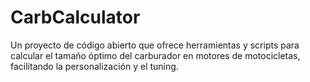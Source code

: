 # CarbCalculator
Un proyecto de código abierto que ofrece herramientas y scripts para calcular el tamaño óptimo del carburador en motores de motocicletas, facilitando la personalización y el tuning.
